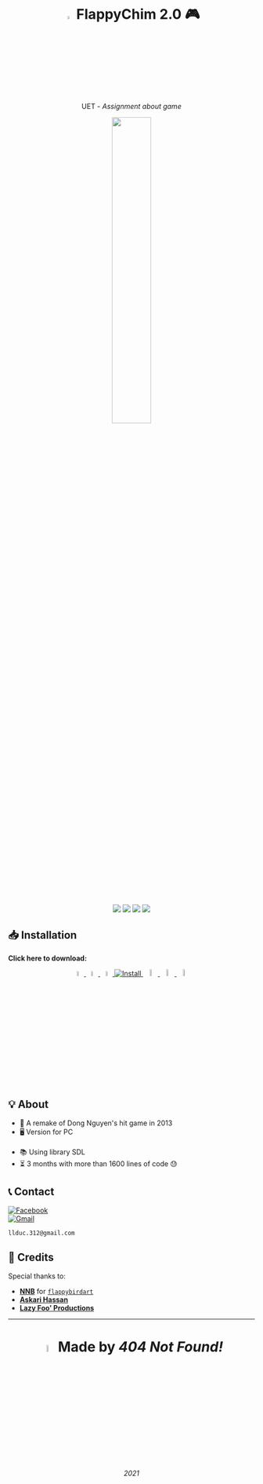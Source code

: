 <h1 align="center">
    <img width="4%" src="https://user-images.githubusercontent.com/71594219/118890082-460cb380-b928-11eb-8124-40dca15c13c0.png">
    FlappyChim 2.0 🎮
</h1>
<p align="center">UET - <i>Assignment about game</i></p>
<p align="center"><a href="https://github.com/20021515/FlappyChim-2.0"><img width="40%" src="https://user-images.githubusercontent.com/71594219/118405179-bbfee980-b6a0-11eb-91fc-4ae693335381.png"></a></p>
<br>
<p align="center">
    <img src="https://img.shields.io/badge/Visual_Studio-5C2D91?style=for-the-badge&logo=visual%20studio&logoColor=white">
    <img src="https://img.shields.io/badge/C%2B%2B-00599C?style=for-the-badge&logo=c%2B%2B&logoColor=white">
    <img src="https://img.shields.io/github/contributors/20021515/FlappyChim-2.0?style=for-the-badge">
    <img src="https://img.shields.io/github/issues/20021515/FlappyChim-2.0?style=for-the-badge">
</p>

## 📥 Installation
<b>Click here to download:</b>

<p align="center">
    <a href="https://github.com/20021515/FlappyChim-2.0/releases" target="_bank">
        <a href="https://github.com/20021515/FlappyChim-2.0/releases/download/1.4.3/FlappyChim-2.0-setup.msi">
            <img width="5%" src="https://user-images.githubusercontent.com/71594219/118887855-2031df80-b925-11eb-8b92-dff2d8b2b6c0.png">
            <img width="5%" src="https://user-images.githubusercontent.com/71594219/118887845-1dcf8580-b925-11eb-9c9d-66215da5eed5.png">
            <img width="5%" src="https://user-images.githubusercontent.com/71594219/118887832-1b6d2b80-b925-11eb-909c-0b76596364a0.png">
            <img alt="Install" src="https://img.shields.io/github/downloads/20021515/FlappyChim-2.0/total?color=%23FFFF66&style=for-the-badge">
            <img width="6%" src="https://user-images.githubusercontent.com/71594219/118887912-3344af80-b925-11eb-9015-1ac67936530c.png">
            <img width="6%" src="https://user-images.githubusercontent.com/71594219/118887918-350e7300-b925-11eb-8faf-57225cf61811.png">
            <img width="6%" src="https://user-images.githubusercontent.com/71594219/118887925-3770cd00-b925-11eb-8643-0a634fa5c80e.png">
        </a>
    </a>
</p>

## 💡 About
- 🔧 A remake of Dong Nguyen's hit game in 2013
- 🖥️ Version for PC 
<br><br>
- 📚 Using library SDL
- ⏳ 3 months with more than 1600 lines of code 😓

## 📞 Contact
[![Facebook](https://img.shields.io/badge/Facebook-1877F2?style=for-the-badge&logo=facebook&logoColor=white)](https://www.facebook.com/ldukk1430)
<br><a href = "mailto: llduc.312@gmail.com"><img alt="Gmail" src="https://img.shields.io/badge/Gmail-D14836?style=for-the-badge&logo=gmail&logoColor=white"></a>

```
llduc.312@gmail.com
```

## 💌 Credits
Special thanks to:
- [**NNB**](https://github.com/NNBnh) for [`flappybirdart`](https://github.com/NNBnh/flappybirdart)
- [**Askari Hassan**](https://www.youtube.com/channel/UC2Ab_b49frkmgFJajOvtkpw/featured)
- [**Lazy Foo' Productions**](https://lazyfoo.net/tutorials/SDL)

---
<h1 align="center">
        <img width="6%" src="https://user-images.githubusercontent.com/71594219/118922831-dcf76100-b964-11eb-8348-ee702ddf7064.png">
        Made by <i>404 Not Found!</i>
</h1>
<p align="center"><i>2021</i></p>

